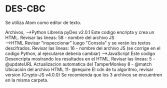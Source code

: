 # DES-CBC
Se utiliza Atom como editor de texto.

Archivos,
-->Python
  Libreria pyDes v2.0.1
  Este codigo encripta y crea un HTML.
  Revisar las lineas: 
    58 - nombre del archivo JS    
-->HTML
  Revisar "inspeccionar" luego "Consola" y se verán los textos descifrados.
  Revisar las lineas:
    16 - nombre del archivo JS (se corrige en el codigo Python, al ejecutarse debería cambiar)
-->JavaScript
  Este codigo Desencripta mostrando los resultados en el HTML.
  Revisar las lineas:
    5 - @updateURL Actualizacion automatica del TamperMonkey
    8 - @match     Ubicación del archivo HTML
    11- @require   El cdn de tu algoritmo, revisar version (Crypto-JS v4.0.0)
Se recomienda que los 3 archivos se encuentren en la misma carpeta.
